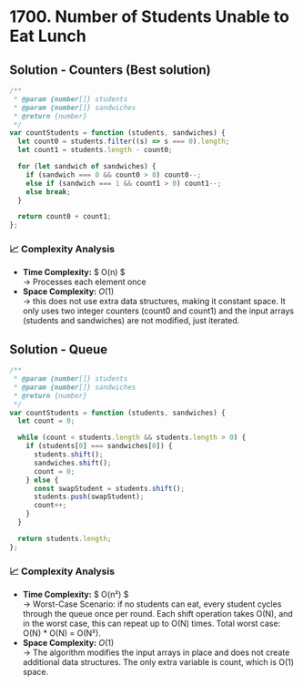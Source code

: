 # 1700. Number of Students Unable to Eat Lunch

## Solution - Counters (Best solution)

```javascript
/**
 * @param {number[]} students
 * @param {number[]} sandwiches
 * @return {number}
 */
var countStudents = function (students, sandwiches) {
  let count0 = students.filter((s) => s === 0).length;
  let count1 = students.length - count0;

  for (let sandwich of sandwiches) {
    if (sandwich === 0 && count0 > 0) count0--;
    else if (sandwich === 1 && count1 > 0) count1--;
    else break;
  }

  return count0 + count1;
};
```

### 📈 Complexity Analysis

- **Time Complexity:** $ O(n) $ <br>
  → Processes each element once
  <br>
- **Space Complexity:** $O(1)$ <br>
  → this does not use extra data structures, making it constant space. It only uses two integer counters (count0 and count1) and the input arrays (students and sandwiches) are not modified, just iterated.

## Solution - Queue

```javascript
/**
 * @param {number[]} students
 * @param {number[]} sandwiches
 * @return {number}
 */
var countStudents = function (students, sandwiches) {
  let count = 0;

  while (count < students.length && students.length > 0) {
    if (students[0] === sandwiches[0]) {
      students.shift();
      sandwiches.shift();
      count = 0;
    } else {
      const swapStudent = students.shift();
      students.push(swapStudent);
      count++;
    }
  }

  return students.length;
};
```

### 📈 Complexity Analysis

- **Time Complexity:** $ O(n²) $ <br>
  → Worst-Case Scenario: if no students can eat, every student cycles through the queue once per round. Each shift operation takes O(N), and in the worst case, this can repeat up to O(N) times. Total worst case: O(N) \* O(N) = O(N²).
  <br>
- **Space Complexity:** $O(1)$ <br>
  → The algorithm modifies the input arrays in place and does not create additional data structures. The only extra variable is count, which is O(1) space.
